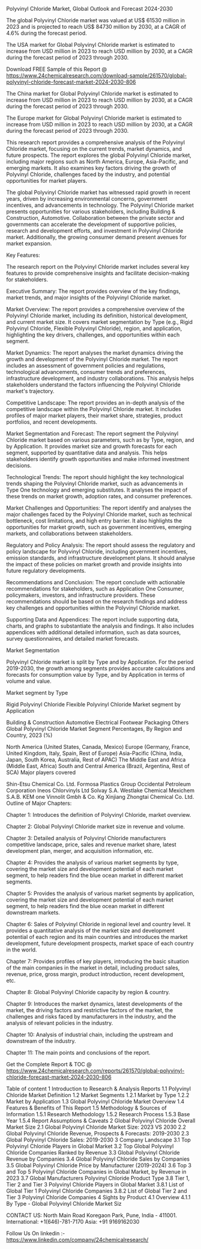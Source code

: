 Polyvinyl Chloride Market, Global Outlook and Forecast 2024-2030

The global Polyvinyl Chloride market was valued at US$ 61530 million in 2023 and is projected to reach US$ 84730 million by 2030, at a CAGR of 4.6% during the forecast period.

The USA market for Global Polyvinyl Chloride market is estimated to increase from USD million in 2023 to reach USD million by 2030, at a CAGR during the forecast period of 2023 through 2030.

Download FREE Sample of this Report @ https://www.24chemicalresearch.com/download-sample/261570/global-polyvinyl-chloride-forecast-market-2024-2030-806

The China market for Global Polyvinyl Chloride market is estimated to increase from USD million in 2023 to reach USD million by 2030, at a CAGR during the forecast period of 2023 through 2030.

The Europe market for Global Polyvinyl Chloride market is estimated to increase from USD million in 2023 to reach USD million by 2030, at a CAGR during the forecast period of 2023 through 2030.



This research report provides a comprehensive analysis of the Polyvinyl Chloride market, focusing on the current trends, market dynamics, and future prospects. The report explores the global Polyvinyl Chloride market, including major regions such as North America, Europe, Asia-Pacific, and emerging markets. It also examines key factors driving the growth of Polyvinyl Chloride, challenges faced by the industry, and potential opportunities for market players.

The global Polyvinyl Chloride market has witnessed rapid growth in recent years, driven by increasing environmental concerns, government incentives, and advancements in technology. The Polyvinyl Chloride market presents opportunities for various stakeholders, including Building & Construction, Automotive. Collaboration between the private sector and governments can accelerate the development of supportive policies, research and development efforts, and investment in Polyvinyl Chloride market. Additionally, the growing consumer demand present avenues for market expansion.

Key Features:

The research report on the Polyvinyl Chloride market includes several key features to provide comprehensive insights and facilitate decision-making for stakeholders.

Executive Summary: The report provides overview of the key findings, market trends, and major insights of the Polyvinyl Chloride market.

Market Overview: The report provides a comprehensive overview of the Polyvinyl Chloride market, including its definition, historical development, and current market size. It covers market segmentation by Type (e.g., Rigid Polyvinyl Chloride, Flexible Polyvinyl Chloride), region, and application, highlighting the key drivers, challenges, and opportunities within each segment.

Market Dynamics: The report analyses the market dynamics driving the growth and development of the Polyvinyl Chloride market. The report includes an assessment of government policies and regulations, technological advancements, consumer trends and preferences, infrastructure development, and industry collaborations. This analysis helps stakeholders understand the factors influencing the Polyvinyl Chloride market's trajectory.

Competitive Landscape: The report provides an in-depth analysis of the competitive landscape within the Polyvinyl Chloride market. It includes profiles of major market players, their market share, strategies, product portfolios, and recent developments.

Market Segmentation and Forecast: The report segment the Polyvinyl Chloride market based on various parameters, such as by Type, region, and by Application. It provides market size and growth forecasts for each segment, supported by quantitative data and analysis. This helps stakeholders identify growth opportunities and make informed investment decisions.

Technological Trends: The report should highlight the key technological trends shaping the Polyvinyl Chloride market, such as advancements in Type One technology and emerging substitutes. It analyses the impact of these trends on market growth, adoption rates, and consumer preferences.

Market Challenges and Opportunities: The report identify and analyses the major challenges faced by the Polyvinyl Chloride market, such as technical bottleneck, cost limitations, and high entry barrier. It also highlights the opportunities for market growth, such as government incentives, emerging markets, and collaborations between stakeholders.

Regulatory and Policy Analysis: The report should assess the regulatory and policy landscape for Polyvinyl Chloride, including government incentives, emission standards, and infrastructure development plans. It should analyse the impact of these policies on market growth and provide insights into future regulatory developments.

Recommendations and Conclusion: The report conclude with actionable recommendations for stakeholders, such as Application One Consumer, policymakers, investors, and infrastructure providers. These recommendations should be based on the research findings and address key challenges and opportunities within the Polyvinyl Chloride market.

Supporting Data and Appendices: The report include supporting data, charts, and graphs to substantiate the analysis and findings. It also includes appendices with additional detailed information, such as data sources, survey questionnaires, and detailed market forecasts.

Market Segmentation

Polyvinyl Chloride market is split by Type and by Application. For the period 2019-2030, the growth among segments provides accurate calculations and forecasts for consumption value by Type, and by Application in terms of volume and value.

Market segment by Type

Rigid Polyvinyl Chloride
Flexible Polyvinyl Chloride
Market segment by Application

Building & Construction
Automotive
Electrical
Footwear
Packaging
Others
Global Polyvinyl Chloride Market Segment Percentages, By Region and Country, 2023 (%)

North America (United States, Canada, Mexico)
Europe (Germany, France, United Kingdom, Italy, Spain, Rest of Europe)
Asia-Pacific (China, India, Japan, South Korea, Australia, Rest of APAC)
The Middle East and Africa (Middle East, Africa)
South and Central America (Brazil, Argentina, Rest of SCA)
Major players covered

Shin-Etsu Chemical Co. Ltd.
Formosa Plastics Group
Occidental Petroleum Corporation
Ineos Chlorvinyls Ltd
Solvay S.A.
Westlake Chemical
Mexichem S.A.B.
KEM one
Vinnolit Gmbh & Co. Kg
Xinjiang Zhongtai Chemical Co. Ltd.
Outline of Major Chapters:

Chapter 1: Introduces the definition of Polyvinyl Chloride, market overview.

Chapter 2: Global Polyvinyl Chloride market size in revenue and volume.

Chapter 3: Detailed analysis of Polyvinyl Chloride manufacturers competitive landscape, price, sales and revenue market share, latest development plan, merger, and acquisition information, etc.

Chapter 4: Provides the analysis of various market segments by type, covering the market size and development potential of each market segment, to help readers find the blue ocean market in different market segments.

Chapter 5: Provides the analysis of various market segments by application, covering the market size and development potential of each market segment, to help readers find the blue ocean market in different downstream markets.

Chapter 6: Sales of Polyvinyl Chloride in regional level and country level. It provides a quantitative analysis of the market size and development potential of each region and its main countries and introduces the market development, future development prospects, market space of each country in the world.

Chapter 7: Provides profiles of key players, introducing the basic situation of the main companies in the market in detail, including product sales, revenue, price, gross margin, product introduction, recent development, etc.

Chapter 8: Global Polyvinyl Chloride capacity by region & country.

Chapter 9: Introduces the market dynamics, latest developments of the market, the driving factors and restrictive factors of the market, the challenges and risks faced by manufacturers in the industry, and the analysis of relevant policies in the industry.

Chapter 10: Analysis of industrial chain, including the upstream and downstream of the industry.

Chapter 11: The main points and conclusions of the report.

Get the Complete Report & TOC @ https://www.24chemicalresearch.com/reports/261570/global-polyvinyl-chloride-forecast-market-2024-2030-806

Table of content
1 Introduction to Research & Analysis Reports
1.1 Polyvinyl Chloride Market Definition
1.2 Market Segments
1.2.1 Market by Type
1.2.2 Market by Application
1.3 Global Polyvinyl Chloride Market Overview
1.4 Features & Benefits of This Report
1.5 Methodology & Sources of Information
1.5.1 Research Methodology
1.5.2 Research Process
1.5.3 Base Year
1.5.4 Report Assumptions & Caveats
2 Global Polyvinyl Chloride Overall Market Size
2.1 Global Polyvinyl Chloride Market Size: 2023 VS 2030
2.2 Global Polyvinyl Chloride Revenue, Prospects & Forecasts: 2019-2030
2.3 Global Polyvinyl Chloride Sales: 2019-2030
3 Company Landscape
3.1 Top Polyvinyl Chloride Players in Global Market
3.2 Top Global Polyvinyl Chloride Companies Ranked by Revenue
3.3 Global Polyvinyl Chloride Revenue by Companies
3.4 Global Polyvinyl Chloride Sales by Companies
3.5 Global Polyvinyl Chloride Price by Manufacturer (2019-2024)
3.6 Top 3 and Top 5 Polyvinyl Chloride Companies in Global Market, by Revenue in 2023
3.7 Global Manufacturers Polyvinyl Chloride Product Type
3.8 Tier 1, Tier 2 and Tier 3 Polyvinyl Chloride Players in Global Market
3.8.1 List of Global Tier 1 Polyvinyl Chloride Companies
3.8.2 List of Global Tier 2 and Tier 3 Polyvinyl Chloride Companies
4 Sights by Product
4.1 Overview
4.1.1 By Type - Global Polyvinyl Chloride Market Siz

CONTACT US:
North Main Road Koregaon Park, Pune, India - 411001.
International: +1(646)-781-7170
Asia: +91 9169162030

Follow Us On linkedin :- https://www.linkedin.com/company/24chemicalresearch/
